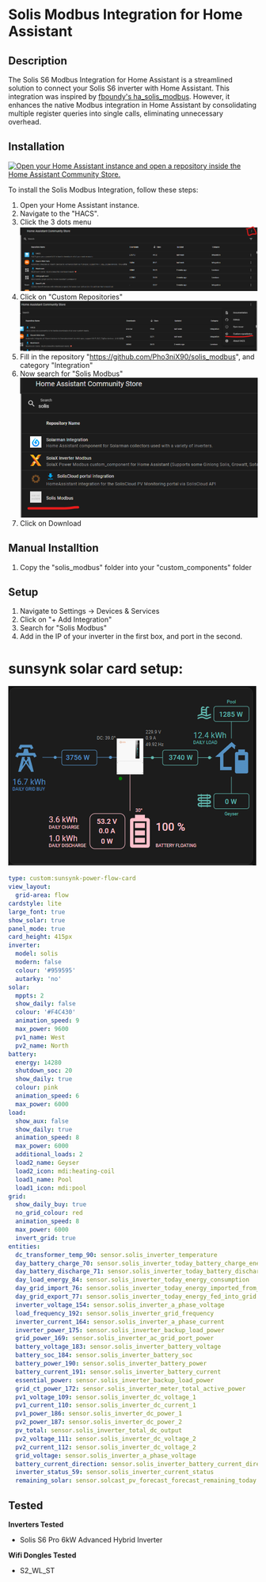 # Solis Modbus Integration for Home Assistant

## Description

The Solis S6 Modbus Integration for Home Assistant is a streamlined solution to connect your Solis S6 inverter with Home Assistant. This integration was inspired by [fboundy's ha_solis_modbus](https://github.com/fboundy/ha_solis_modbus/tree/main). However, it enhances the native Modbus integration in Home Assistant by consolidating multiple register queries into single calls, eliminating unnecessary overhead.

## Installation
[![Open your Home Assistant instance and open a repository inside the Home Assistant Community Store.](https://my.home-assistant.io/badges/hacs_repository.svg)](https://my.home-assistant.io/redirect/hacs_repository/?owner=Pho3niX90&repository=solis_modbus&category=integration)

To install the Solis Modbus Integration, follow these steps:

1. Open your Home Assistant instance.
2. Navigate to the "HACS".
3. Click the 3 dots menu
![img.png](img.png)
4. Click on "Custom Repositories"
![img_1.png](img_1.png)
5. Fill in the repository "https://github.com/Pho3niX90/solis_modbus", and category "Integration"
6. Now search for "Solis Modbus"
![img_2.png](img_2.png)
7. Click on Download


## Manual Installtion
1. Copy the "solis_modbus" folder into your "custom_components" folder

## Setup
1. Navigate to Settings -> Devices & Services
2. Click on "+ Add Integration"
3. Search for "Solis Modbus"
4. Add in the IP of your inverter in the first box, and port in the second.

# sunsynk solar card setup:
![img_3.png](img_3.png)
```yaml
type: custom:sunsynk-power-flow-card
view_layout:
  grid-area: flow
cardstyle: lite
large_font: true
show_solar: true
panel_mode: true
card_height: 415px
inverter:
  model: solis
  modern: false
  colour: '#959595'
  autarky: 'no'
solar:
  mppts: 2
  show_daily: false
  colour: '#F4C430'
  animation_speed: 9
  max_power: 9600
  pv1_name: West
  pv2_name: North
battery:
  energy: 14280
  shutdown_soc: 20
  show_daily: true
  colour: pink
  animation_speed: 6
  max_power: 6000
load:
  show_aux: false
  show_daily: true
  animation_speed: 8
  max_power: 6000
  additional_loads: 2
  load2_name: Geyser
  load2_icon: mdi:heating-coil
  load1_name: Pool
  load1_icon: mdi:pool
grid:
  show_daily_buy: true
  no_grid_colour: red
  animation_speed: 8
  max_power: 6000
  invert_grid: true
entities:
  dc_transformer_temp_90: sensor.solis_inverter_temperature
  day_battery_charge_70: sensor.solis_inverter_today_battery_charge_energy
  day_battery_discharge_71: sensor.solis_inverter_today_battery_discharge_energy
  day_load_energy_84: sensor.solis_inverter_today_energy_consumption
  day_grid_import_76: sensor.solis_inverter_today_energy_imported_from_grid
  day_grid_export_77: sensor.solis_inverter_today_energy_fed_into_grid
  inverter_voltage_154: sensor.solis_inverter_a_phase_voltage
  load_frequency_192: sensor.solis_inverter_grid_frequency
  inverter_current_164: sensor.solis_inverter_a_phase_current
  inverter_power_175: sensor.solis_inverter_backup_load_power
  grid_power_169: sensor.solis_inverter_ac_grid_port_power
  battery_voltage_183: sensor.solis_inverter_battery_voltage
  battery_soc_184: sensor.solis_inverter_battery_soc
  battery_power_190: sensor.solis_inverter_battery_power
  battery_current_191: sensor.solis_inverter_battery_current
  essential_power: sensor.solis_inverter_backup_load_power
  grid_ct_power_172: sensor.solis_inverter_meter_total_active_power
  pv1_voltage_109: sensor.solis_inverter_dc_voltage_1
  pv1_current_110: sensor.solis_inverter_dc_current_1
  pv1_power_186: sensor.solis_inverter_dc_power_1
  pv2_power_187: sensor.solis_inverter_dc_power_2
  pv_total: sensor.solis_inverter_total_dc_output
  pv2_voltage_111: sensor.solis_inverter_dc_voltage_2
  pv2_current_112: sensor.solis_inverter_dc_voltage_2
  grid_voltage: sensor.solis_inverter_a_phase_voltage
  battery_current_direction: sensor.solis_inverter_battery_current_direction
  inverter_status_59: sensor.solis_inverter_current_status
  remaining_solar: sensor.solcast_pv_forecast_forecast_remaining_today
```

## Tested
**Inverters Tested**
- Solis S6 Pro 6kW Advanced Hybrid Inverter

**Wifi Dongles Tested**
- S2_WL_ST
